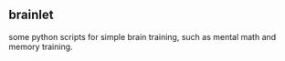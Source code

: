 ## brainlet

some python scripts for simple brain training, such as mental math and memory training.


